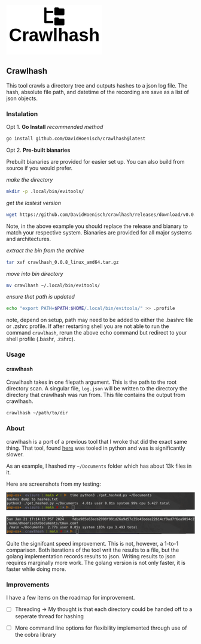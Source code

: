 ![logo](assets/logo.png)


## Crawlhash
This tool crawls a directory tree and outputs hashes to a json log file. The hash,
absolute file path, and datetime of the recording are save as a list of json objects.

### Instalation


Opt 1. **Go Install** _recommended method_

```bash
go install github.com/DavidHoenisch/crawlhash@latest
```


Opt 2. **Pre-built bianaries**


Prebuilt bianaries are provided for easier set up. You can also build from source
if you would prefer.

_make the directory_
```bash
mkdir -p .local/bin/evitools/
```

_get the lastest version_
```bash
wget https://github.com/DavidHoenisch/crawlhash/releases/download/v0.0.8/crawlhash_0.0.8_linux_amd64.tar.gz
```

Note, in the above example you should replace the release and bianary to match your respective system. 
Bianaries are provided for all major systems and architectures.

_extract the bin from the archive_
```bash
tar xvf crawlhash_0.0.8_linux_amd64.tar.gz
```

_move into bin directory_
```bash
mv crawlhash ~/.local/bin/evitools/
```

_ensure that path is updated_
```bash
echo "export PATH=$PATH:$HOME/.local/bin/evitools/" >> .profile
```

note, depend on setup, path may need to be added to either the .bashrc file or
.zshrc profile. If after restarting shell you are not able to run the command 
`crawlhash`, rerun the above echo command but redirect to your shell profile (.bashr, .zshrc).


### Usage


#### crawlhash

Crawlhash takes in one filepath argument. This is the path to the root directory scan.
A singular file, `log.json` will be written to the directory the directory that crawlhash was 
run from. This file contains the output from crawlhash.

```bash
crawlhash ~/path/to/dir
```


### About

crawlhash is a port of a previous tool that I wroke that did the exact same thing.
That tool, found [here](https://github.com/DavidHoenisch/evisure) was tooled in 
python and was is significantly slower. 

As an example, I hashed my `~/Documents` folder which has about 13k files in it.

Here are screenshots from my testing:

![python implementation](./assets/crawl_hash_python_version.png)


![golang implementation](./assets/crawlhash_golang_version.png)

Quite the signifcant speed improvement. This is not, however, a 1-to-1 comparison.
Both iterations of the tool writ the results to a file, but the golang implementation
records results to json. Writing results to json requires marginally more work. The golang
version is not only faster, it is faster while doing more.


### Improvements

I have a few items on the roadmap for improvement.

- [ ] Threading -> My thought is that each directory could be handed off to a seperate thread for hashing
- [ ] More command line options for flexibility implemented through use of the cobra library

